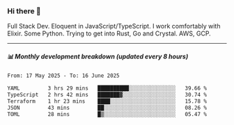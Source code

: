 ### Hi there 👋

Full Stack Dev. Eloquent in JavaScript/TypeScript. I work comfortably with Elixir. Some Python. Trying to get into Rust, Go and Crystal. AWS, GCP.

***

##### 📊 Monthly development breakdown (updated every 8 hours)

<!--START_SECTION:waka-->

```txt
From: 17 May 2025 - To: 16 June 2025

YAML         3 hrs 29 mins   ██████████░░░░░░░░░░░░░░░   39.66 %
TypeScript   2 hrs 42 mins   ███████▓░░░░░░░░░░░░░░░░░   30.74 %
Terraform    1 hr 23 mins    ████░░░░░░░░░░░░░░░░░░░░░   15.78 %
JSON         43 mins         ██░░░░░░░░░░░░░░░░░░░░░░░   08.26 %
TOML         28 mins         █▒░░░░░░░░░░░░░░░░░░░░░░░   05.47 %
```

<!--END_SECTION:waka-->
